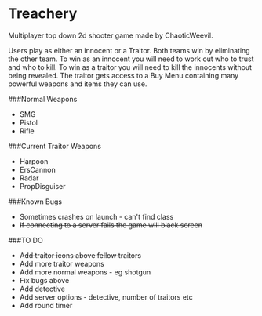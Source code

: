 # Treachery
Multiplayer top down 2d shooter game made by ChaoticWeevil.

Users play as either an innocent or a Traitor. 
Both teams win by eliminating the other team. 
To win as an innocent you will need to work out who to trust and who to kill.
To win as a traitor you will need to kill the innocents without being revealed.
The traitor gets access to a Buy Menu containing many powerful weapons and items they can use.

###Normal Weapons

 - SMG
 - Pistol
 - Rifle

###Current Traitor Weapons

   - Harpoon
   - ErsCannon
   - Radar
   - PropDisguiser


###Known Bugs
- Sometimes crashes on launch - can't find class
- ~~If connecting to a server fails the game will black screen~~


###TO DO

- ~~Add traitor icons above fellow traitors~~
- Add more traitor weapons
- Add more normal weapons - eg shotgun
- Fix bugs above
- Add detective
- Add server options - detective, number of traitors etc
- Add round timer
